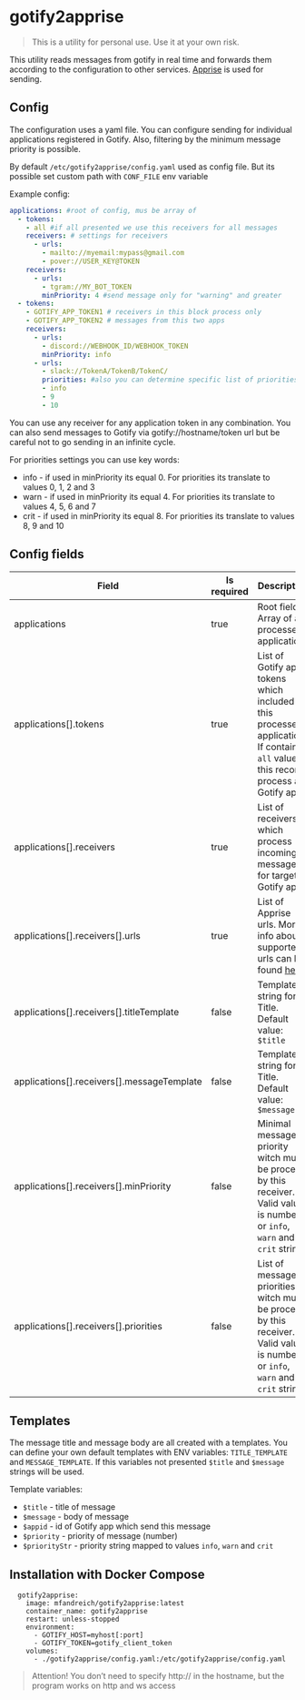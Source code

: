 # gotify2apprise

> This is a utility for personal use. Use it at your own risk.

This utility reads messages from gotify in real time and forwards them according to the configuration to other services. [Apprise](https://github.com/caronc/apprise) is used for sending.

## Config

The configuration uses a yaml file. You can configure sending for individual applications registered in Gotify. Also, filtering by the minimum message priority is possible.

By default `/etc/gotify2apprise/config.yaml` used as config file. But its possible set custom path with `CONF_FILE` env variable

Example config:

```yaml
applications: #root of config, mus be array of
  - tokens:
    - all #if all presented we use this receivers for all messages
    receivers: # settings for receivers
      - urls:
        - mailto://myemail:mypass@gmail.com
        - pover://USER_KEY@TOKEN
    receivers:
      - urls:
        - tgram://MY_BOT_TOKEN
        minPriority: 4 #send message only for "warning" and greater
  - tokens:
    - GOTIFY_APP_TOKEN1 # receivers in this block process only
    - GOTIFY_APP_TOKEN2 # messages from this two apps
    receivers:
      - urls:
        - discord://WEBHOOK_ID/WEBHOOK_TOKEN
        minPriority: info
      - urls:
        - slack://TokenA/TokenB/TokenC/
        priorities: #also you can determine specific list of priorities for your receiver
        - info
        - 9
        - 10
```

You can use any receiver for any application token in any combination. You can also send messages to Gotify via gotify://hostname/token url but be careful not to go sending in an infinite cycle.

For priorities settings you can use key words:

- info - if used in minPriority its equal 0. For priorities its translate to values 0, 1, 2 and 3
- warn - if used in minPriority its equal 4. For priorities its translate to values 4, 5, 6 and 7
- crit - if used in minPriority its equal 8. For priorities its translate to values 8, 9 and 10

## Config fields

|Field|Is required|Description|
|-|-|-|
|applications|true|Root field. Array of all processed applications|
|applications[].tokens|true|List of Gotify app tokens which included in this processed application. If contain `all` value, this record process all Gotify apps|
|applications[].receivers|true|List of receivers which process incoming messages for target Gotify apps|
|applications[].receivers[].urls|true|List of Apprise urls. More info about supported urls can be found [here](https://github.com/caronc/apprise)|
|applications[].receivers[].titleTemplate|false|Template string for Title. Default value: `$title`|
|applications[].receivers[].messageTemplate|false|Template string for Title. Default value: `$message`|
|applications[].receivers[].minPriority|false|Minimal message priority witch must be process by this receiver. Valid values is number or `info`, `warn` and `crit` strings|
|applications[].receivers[].priorities|false|List of message priorities witch must be process by this receiver. Valid values is number or `info`, `warn` and `crit` strings|

## Templates

The message title and message body are all created with a templates. You can define your own default templates with ENV variables: `TITLE_TEMPLATE` and `MESSAGE_TEMPLATE`. If this variables not presented `$title` and `$message` strings will be used.

Template variables:

- `$title` - title of message
- `$message` - body of message
- `$appid` - id of Gotify app which send this message
- `$priority` - priority of message (number)
- `$priorityStr` - priority string mapped to values `info`, `warn` and `crit`

## Installation with Docker Compose

```
  gotify2apprise:
    image: mfandreich/gotify2apprise:latest
    container_name: gotify2apprise
    restart: unless-stopped
    environment:
      - GOTIFY_HOST=myhost[:port]
      - GOTIFY_TOKEN=gotify_client_token
    volumes:
      - ./gotify2apprise/config.yaml:/etc/gotify2apprise/config.yaml
```

> Attention! You don’t need to specify http:// in the hostname, but the program works on http and ws access